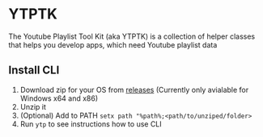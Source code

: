 # YTPTK
The Youtube Playlist Tool Kit (aka YTPTK) is a collection of helper classes that helps you develop apps, which need Youtube playlist data

## Install CLI
1. Download zip for your OS from [releases](https://github.com/joffarex/YTPTK/releases/tag/v1.0.0) (Currently only avialable for Windows x64 and x86)
2. Unzip it
3. (Optional) Add to PATH `setx path "%path%;<path/to/unziped/folder>`
4. Run `ytp` to see instructions how to use CLI
